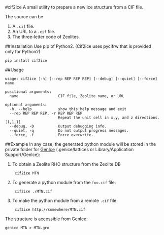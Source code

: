 #cif2ice
A small utility to prepare a new ice structure from a CIF file.

The source can be

1. A `.cif` file.
2. An URL to a `.cif` file.
3. The three-letter code of Zeolites.

##Installation
Use pip of Python2. (Cif2ice uses pycifrw that is provided only for Python2)

    pip install cif2ice

##Usage

    usage: cif2ice [-h] [--rep REP REP REP] [--debug] [--quiet] [--force] name
    
    positional arguments:
      name                  CIF file, Zeolite name, or URL
    
    optional arguments:
      -h, --help            show this help message and exit
      --rep REP REP REP, -r REP REP REP
                            Repeat the unit cell in x,y, and z directions. [1,1,1]
      --debug, -D           Output debugging info.
      --quiet, -q           Do not output progress messages.
      --force, -f           Force overwrite.


##Example
In any case, the generated python module will be stored in  the private folder for [GenIce](https://github.com/vitroid/GenIce) (.genice/lattices or Library/Application Support/GenIce):

1. To obtain a Zeolite RHO structure from the Zeolite DB

        cif2ice MTN

2. To generate a python module from the `foo.cif` file:

        cif2ice ./MTN.cif
        
3. To make the python module from a remote `.cif` file:

        cif2ice http://somewhere/MTN.cif

The structure is accessible from GenIce:

    genice MTN > MTN.gro


   